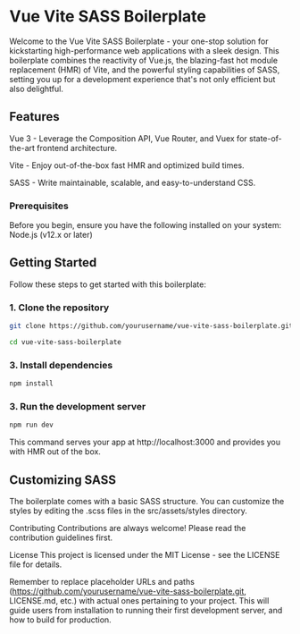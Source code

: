 # Vue Vite SASS Boilerplate

Welcome to the Vue Vite SASS Boilerplate - your one-stop solution for kickstarting high-performance web applications with a sleek design. This boilerplate combines the reactivity of Vue.js, the blazing-fast hot module replacement (HMR) of Vite, and the powerful styling capabilities of SASS, setting you up for a development experience that's not only efficient but also delightful.

## Features

Vue 3 - Leverage the Composition API, Vue Router, and Vuex for state-of-the-art frontend architecture.

Vite - Enjoy out-of-the-box fast HMR and optimized build times.

SASS - Write maintainable, scalable, and easy-to-understand CSS.

### Prerequisites

Before you begin, ensure you have the following installed on your system:
Node.js (v12.x or later)

## Getting Started
Follow these steps to get started with this boilerplate:

### 1. Clone the repository

```sh  
git clone https://github.com/yourusername/vue-vite-sass-boilerplate.git
```
```sh 
cd vue-vite-sass-boilerplate
```

### 3. Install dependencies

```sh  
npm install
 ```

### 3. Run the development server

```sh
npm run dev
```
This command serves your app at http://localhost:3000 and provides you with HMR out of the box.

## Customizing SASS
The boilerplate comes with a basic SASS structure. You can customize the styles by editing the .scss files in the src/assets/styles directory.

Contributing
Contributions are always welcome! Please read the contribution guidelines first.

License
This project is licensed under the MIT License - see the LICENSE file for details.

Remember to replace placeholder URLs and paths (https://github.com/yourusername/vue-vite-sass-boilerplate.git, LICENSE.md, etc.) with actual ones pertaining to your project. This will guide users from installation to running their first development server, and how to build for production.
